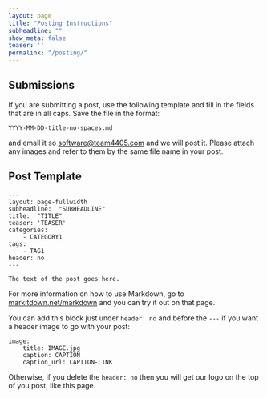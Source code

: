 ```yaml
---
layout: page
title: "Posting Instructions"
subheadline: ""
show_meta: false
teaser: ''
permalink: "/posting/"
---
```

## Submissions

If you are submitting a post, use  the following template and fill in the fields that are in all caps. Save the file in the format:

```
YYYY-MM-DD-title-no-spaces.md
```

and email it so [software@team4405.com](mailto:software@team4405.com) and we will post it. Please attach any images and refer to them by the same file name in your post.

## Post Template

	---
	layout: page-fullwidth
	subheadline:  "SUBHEADLINE"
	title:  "TITLE"
	teaser: 'TEASER'
	categories:
		- CATEGORY1
	tags:
		- TAG1
	header: no
	---

	The text of the post goes here.

For more information on how to use Markdown, go to [markitdown.net/markdown](http://www.markitdown.net/markdown) and you can try it out on that page.

You can add this block just under `header: no` and before the `---` if you want a header image to go with your post:

	image:
		title: IMAGE.jpg
		caption: CAPTION
		caption_url: CAPTION-LINK

Otherwise, if you delete the `header: no` then you will get our logo on the top of you post, like this page.
